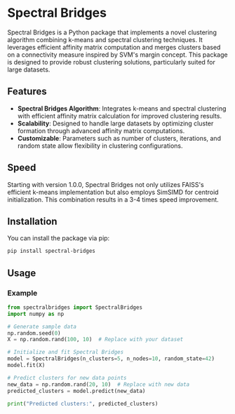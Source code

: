 # Spectral Bridges

Spectral Bridges is a Python package that implements a novel clustering algorithm combining k-means and spectral clustering techniques. It leverages efficient affinity matrix computation and merges clusters based on a connectivity measure inspired by SVM's margin concept. This package is designed to provide robust clustering solutions, particularly suited for large datasets.

## Features

- **Spectral Bridges Algorithm**: Integrates k-means and spectral clustering with efficient affinity matrix calculation for improved clustering results.
- **Scalability**: Designed to handle large datasets by optimizing cluster formation through advanced affinity matrix computations.
- **Customizable**: Parameters such as number of clusters, iterations, and random state allow flexibility in clustering configurations.

## Speed

Starting with version 1.0.0, Spectral Bridges not only utilizes FAISS's efficient k-means implementation but also employs SimSIMD for centroid initialization. This combination results in a 3-4 times speed improvement.

## Installation

You can install the package via pip:

```bash
pip install spectral-bridges
```

## Usage

### Example

```python
from spectralbridges import SpectralBridges
import numpy as np

# Generate sample data
np.random.seed(0)
X = np.random.rand(100, 10)  # Replace with your dataset

# Initialize and fit Spectral Bridges
model = SpectralBridges(n_clusters=5, n_nodes=10, random_state=42)
model.fit(X)

# Predict clusters for new data points
new_data = np.random.rand(20, 10)  # Replace with new data
predicted_clusters = model.predict(new_data)

print("Predicted clusters:", predicted_clusters)
```
